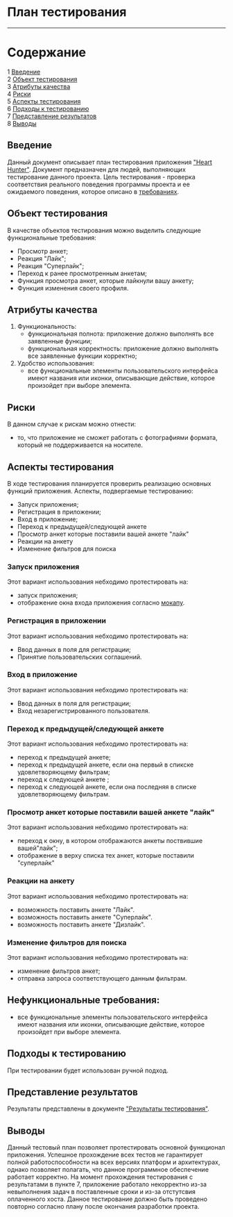 # План тестирования
---

# Содержание
1 [Введение](#introduction)  
2 [Объект тестирования](#items)  
3 [Атрибуты качества](#quality)  
4 [Риски](#risk)  
5 [Аспекты тестирования](#features)  
6 [Подходы к тестированию](#approach)  
7 [Представление результатов](#pass)  
8 [Выводы](#conclusion)

<a name="introduction"/>

## Введение

Данный документ описывает план тестирования приложения ["Heart Hunter"](https://github.com/helistam/HeartHunter). Документ предназначен для людей, выполняющих тестирование данного проекта. Цель тестирования - проверка соответствия реального поведения программы проекта и ее ожидаемого поведения, которое описано в [требованиях](https://github.com/glestorn/EnjoyPlayer/blob/master/Documents/Requirements/RussianRequirementsDocument.md).

<a name="items"/>

## Объект тестирования

В качестве объектов тестирования можно выделить следующие функциональные требования:

* Просмотр анкет;
* Реакция "Лайк";
* Реакция "Суперлайк";
* Переход к ранее просмотренным анкетам;
* Функция просмотра анкет, которые лайкнули вашу анкету;
* Функция изменения своего профиля. 

<a name="quality"/>

## Атрибуты качества

1. Функциональность:
    - функциональная полнота: приложение должно выполнять все заявленные функции;
    - функциональная корректность: приложение должно выполнять все заявленные функции корректно;
2. Удобство использования:
    - все функциональные элементы пользовательского интерфейса имеют названия или иконки, описывающие действие, которое произойдет при выборе элемента.

<a name="risk"/>

## Риски

В данном случае к рискам можно отнести:
* то, что приложение не сможет работать с фотографиями формата, который не поддерживается на носителе.

<a name="features"/>

## Аспекты тестирования

В ходе тестирования планируется проверить реализацию основных функций приложения. Аспекты, подвергаемые тестированию: 
* Запуск приложения;  
* Регистрация в приложении;  
* Вход в приложение; 
* Переход к предыдущей/следующей анкете 
* Просмотр анкет которые поставили вашей анкете "лайк" 
* Реакции на анкету   
* Изменение фильтров для поиска  

### Запуск приложения
Этот вариант использования небходимо протестировать на:
* запуск приложения;
* отображение окна входа приложения согласно [мокапу](https://github.com/helistam/HeartHunter/blob/main/images/Log%20in.png).

### Регистрация в приложении
Этот вариант использования небходимо протестировать на:
* Ввод данных в поля для регистрации;  
* Принятие пользовательских соглашений.  

### Вход в приложение
Этот вариант использования небходимо протестировать на:
* Ввод данных в поля для регистрации;  
* Вход незарегистрированного пользователя. 

### Переход к предыдущей/следующей анкете
Этот вариант использования небходимо протестировать на:
* переход к предыдущей анкете;  
* переход к предыдущей анкете, если она первый в спикске удовлетворяющему фильтрам;  
* переход к следующей анкете ;  
* переход к следующей анкете, если она последняя в списке удовлетворяющему фильтрам.  

###  Просмотр анкет которые поставили вашей анкете "лайк" 
Этот вариант использования небходимо протестировать на:
* переход к окну, в котором отображаются анкеты поствившие вашей"лайк";
* отображение в верху списка тех анкет, которые поставили "суперлайк"

### Реакции на анкету   
Этот вариант использования небходимо протестировать на:
* возможность поставить анкете "Лайк".
* возможность поставить анкете "Суперлайк".
* возможность поставить анкете "Дизлайк".

### Изменение фильтров для поиска
Этот вариант использования небходимо протестировать на:
* изменение фильтров анкет;
* отправка запроса соответствующего данным фильтрам.

## Нефункциональные требования:
* все функциональные элементы пользовательского интерфейса имеют названия или иконки, описывающие действие, которое произойдет при выборе элемента.

<a name="approach"/>

## Подходы к тестированию

При тестировании будет использован ручной подход.

<a name="pass"/>

## Представление результатов

Результаты представлены  в документе ["Результаты тестирования"](https://github.com/DanutaGagua/Personal-film-collection-manager/blob/master/Test%20results.md).

<a name="conclusion"/>

## Выводы

Данный тестовый план позволяет протестировать основной функционал приложения. Успешное прохождение всех тестов не гарантирует полной работоспособности на всех версиях платформ и архитектурах, однако позволяет полагать, что данное программное обеспечение работает корректно. На момент прохождения тестирования с результатами в пункте 7, приложение работало некорректно из-за невыполнения задач в поставленные сроки и из-за отстутсвия оплаченного хоста. Данное тестирование должно быть проведено повторно согласно плану после окончания разработки проекта.